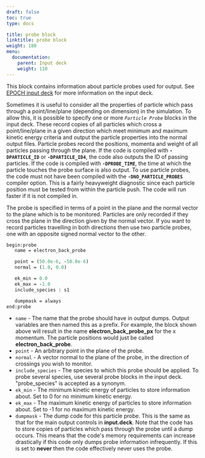 ```yaml
---
draft: false
toc: true
type: docs

title: probe block
linktitle: probe block
weight: 180
menu:
  documentation:
    parent: Input deck
    weight: 110
---
```


This block contains information about particle probes used for output.
See [EPOCH input deck][Input_deck] for more information
on the input deck.

Sometimes it is useful to consider all the properties of particle which 
pass through a point/line/plane (depending on dimension) in the 
simulation. To allow this, it is possible to specify one or more 
*`Particle Probe`* blocks in the input deck. These record 
copies of all particles which cross a point/line/plane in a given
direction which meet minimum and maximum kinetic energy criteria and
output the particle properties into the normal output files. Particle
probes record the positions, momenta and weight of all particles passing
through the plane.
If the code is compiled with **`-DPARTICLE_ID`** or **`-DPARTICLE_ID4`**, 
the code also outputs the ID of passing particles. 
If the code is compiled with **`-DPROBE_TIME`**, the time at which the
particle touches the probe surface is also output. 
To use particle probes, the code must not have been
compiled with the **`-DNO_PARTICLE_PROBES`** compiler option. This is
a fairly heavyweight diagnostic since each particle position must be tested
from within the particle push. The code will run faster if it is not compiled
in.

The probe is specified in terms of a point in the plane and the normal
vector to the plane which is to be monitored. Particles are only
recorded if they cross the plane in the direction given by the normal
vector. If you want to record particles travelling in both directions
then use two particle probes, one with an opposite signed normal vector
to the other.

```perl
begin:probe
   name = electron_back_probe

   point = (50.0e-6, -50.0e-6)
   normal = (1.0, 0.0)

   ek_min = 0.0
   ek_max = -1.0
   include_species : s1

   dumpmask = always
end:probe
```

-   `name` - The name that the probe should have in output
    dumps. Output variables are then named this as a prefix. For
    example, the block shown above will result in the name
    **electron_back_probe_px** for the x momentum. The particle
    positions would just be called **electron_back_probe**.
-   `point` - An arbitrary point in the plane of the probe.
-   `normal` - A vector normal to the plane of the probe, in
    the direction of crossings you wish to monitor.
-   `include_species` - The species to which this probe
    should be applied. To probe several species, use several probe
    blocks in the input deck. "probe_species" is accepted as a
    synonym.
-   `ek_min` - The minimum kinetic energy of particles to
    store information about. Set to 0 for no minimum kinetic energy.
-   `ek_max` - The maximum kinetic energy of particles to
    store information about. Set to -1 for no maximum kinetic energy.
-   `dumpmask` - The dump code for this particle probe. This
    is the same as that for the main output controls in **input.deck**.
    Note that the code has to store copies of particles which pass
    through the probe until a dump occurs. This means that the code's
    memory requirements can increase drastically if this code only dumps
    probe information infrequently. If this is set to **never** then the
    code effectively never uses the probe.



<!-- ########################  Cross references  ######################## -->


[Input_deck]: /documentation/input_deck/input_deck
